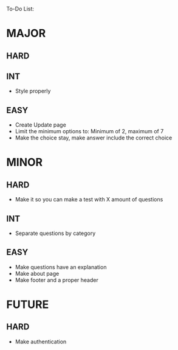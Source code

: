 To-Do List:

# MAJOR

## HARD

## INT

- Style properly

## EASY

- Create Update page
- Limit the minimum options to: Minimum of 2, maximum of 7
- Make the choice stay, make answer include the correct choice


# MINOR

## HARD

- Make it so you can make a test with X amount of questions

## INT

- Separate questions by category

## EASY

- Make questions have an explanation
- Make about page
- Make footer and a proper header


# FUTURE

## HARD

- Make authentication